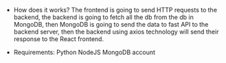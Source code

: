 
- How does it works?
The frontend is going to send HTTP requests to the backend, the backend is going to fetch all the db from the db in MongoDB, then MongoDB is going to send the data to fast API to the backend server, then the backend using axios technology will send their response to the React frontend.

- Requirements:
Python
NodeJS
MongoDB account
